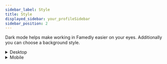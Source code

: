 ```yaml
---
sidebar_label: Style
title: Style
displayed_sidebar: your_profileSidebar
sidebar_position: 2
---
```

Dark mode helps make working in Famedly easier on your eyes. Additionally you can choose a background style.
    

<details>
<summary>Desktop</summary>

1. Click on the icon with your initials to get to the settings
2. Click on **Style**
3. Choose under **Theme** the style you prefer
4. Choose under **Background** the background style you want to use

</details>

<details>
<summary>Mobile</summary>

1. Click on the icon with your initials to get to the settings
2. Click on **Style**
3. Choose under **Theme** the style you prefer
4. Choose under **Background** the background style you want to use

</details>